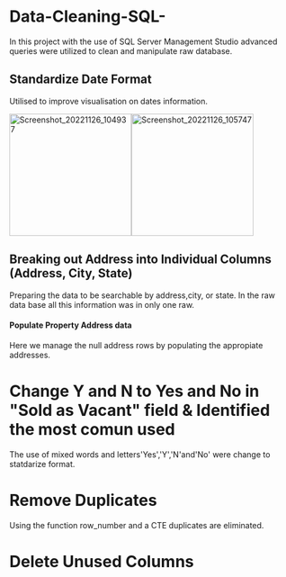 # Data-Cleaning-SQL- 

In this project with the use of  SQL Server Management Studio advanced queries were utilized to clean and manipulate raw database.

## Standardize Date Format 
Utilised to improve visualisation on dates information.

<img width="217" alt="Screenshot_20221126_104937" src="https://user-images.githubusercontent.com/115903497/204099907-c2918cc1-19ab-4fb0-8a4b-b84f6cb23b63.png"><img width="217" alt="Screenshot_20221126_105747" src="https://user-images.githubusercontent.com/115903497/204100167-977b29fb-5fc6-4ba7-9d4d-e177228bc774.png">


## Breaking out Address into Individual Columns (Address, City, State)
Preparing the data to be searchable by address,city, or state.  In the raw data base all this information was in only one raw.

#### Populate Property Address data
Here we manage the null address rows by populating the appropiate addresses.


# Change Y and N to Yes and No in "Sold as Vacant" field & Identified the most comun used
The use of mixed words and letters'Yes','Y','N'and'No' were change to statdarize format.  

# Remove Duplicates
Using the function row_number and a CTE duplicates are eliminated. 

# Delete Unused Columns


